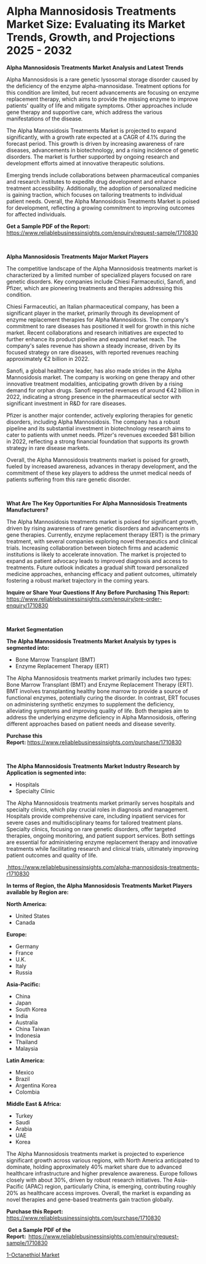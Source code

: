 <p><h1>Alpha Mannosidosis Treatments Market Size: Evaluating its Market Trends, Growth, and Projections 2025 - 2032</h1></p><p><strong>Alpha Mannosidosis Treatments Market Analysis and Latest Trends</strong></p>
<p><p>Alpha Mannosidosis is a rare genetic lysosomal storage disorder caused by the deficiency of the enzyme alpha-mannosidase. Treatment options for this condition are limited, but recent advancements are focusing on enzyme replacement therapy, which aims to provide the missing enzyme to improve patients' quality of life and mitigate symptoms. Other approaches include gene therapy and supportive care, which address the various manifestations of the disease.</p><p>The Alpha Mannosidosis Treatments Market is projected to expand significantly, with a growth rate expected at a CAGR of 4.1% during the forecast period. This growth is driven by increasing awareness of rare diseases, advancements in biotechnology, and a rising incidence of genetic disorders. The market is further supported by ongoing research and development efforts aimed at innovative therapeutic solutions.</p><p>Emerging trends include collaborations between pharmaceutical companies and research institutes to expedite drug development and enhance treatment accessibility. Additionally, the adoption of personalized medicine is gaining traction, which focuses on tailoring treatments to individual patient needs. Overall, the Alpha Mannosidosis Treatments Market is poised for development, reflecting a growing commitment to improving outcomes for affected individuals.</p></p>
<p><strong>Get a Sample PDF of the Report:&nbsp;</strong> <a href="https://www.reliablebusinessinsights.com/enquiry/request-sample/1710830?utm_campaign=3035&utm_medium=2&utm_source=Github&utm_content=ia&utm_term=27032025&utm_id=alpha-mannosidosis-treatments">https://www.reliablebusinessinsights.com/enquiry/request-sample/1710830</a></p>
<p>&nbsp;</p>
<p><strong>Alpha Mannosidosis Treatments Major Market Players</strong></p>
<p><p>The competitive landscape of the Alpha Mannosidosis treatments market is characterized by a limited number of specialized players focused on rare genetic disorders. Key companies include Chiesi Farmaceutici, Sanofi, and Pfizer, which are pioneering treatments and therapies addressing this condition.</p><p>Chiesi Farmaceutici, an Italian pharmaceutical company, has been a significant player in the market, primarily through its development of enzyme replacement therapies for Alpha Mannosidosis. The company's commitment to rare diseases has positioned it well for growth in this niche market. Recent collaborations and research initiatives are expected to further enhance its product pipeline and expand market reach. The company's sales revenue has shown a steady increase, driven by its focused strategy on rare diseases, with reported revenues reaching approximately €2 billion in 2022.</p><p>Sanofi, a global healthcare leader, has also made strides in the Alpha Mannosidosis market. The company is working on gene therapy and other innovative treatment modalities, anticipating growth driven by a rising demand for orphan drugs. Sanofi reported revenues of around €42 billion in 2022, indicating a strong presence in the pharmaceutical sector with significant investment in R&D for rare diseases.</p><p>Pfizer is another major contender, actively exploring therapies for genetic disorders, including Alpha Mannosidosis. The company has a robust pipeline and its substantial investment in biotechnology research aims to cater to patients with unmet needs. Pfizer's revenues exceeded $81 billion in 2022, reflecting a strong financial foundation that supports its growth strategy in rare disease markets.</p><p>Overall, the Alpha Mannosidosis treatments market is poised for growth, fueled by increased awareness, advances in therapy development, and the commitment of these key players to address the unmet medical needs of patients suffering from this rare genetic disorder.</p></p>
<p>&nbsp;</p>
<p><strong>What Are The Key Opportunities For Alpha Mannosidosis Treatments Manufacturers?</strong></p>
<p><p>The Alpha Mannosidosis treatments market is poised for significant growth, driven by rising awareness of rare genetic disorders and advancements in gene therapies. Currently, enzyme replacement therapy (ERT) is the primary treatment, with several companies exploring novel therapeutics and clinical trials. Increasing collaboration between biotech firms and academic institutions is likely to accelerate innovation. The market is projected to expand as patient advocacy leads to improved diagnosis and access to treatments. Future outlook indicates a gradual shift toward personalized medicine approaches, enhancing efficacy and patient outcomes, ultimately fostering a robust market trajectory in the coming years.</p></p>
<p><strong>Inquire or Share Your Questions If Any Before Purchasing This Report:</strong> <a href="https://www.reliablebusinessinsights.com/enquiry/pre-order-enquiry/1710830?utm_campaign=3035&utm_medium=2&utm_source=Github&utm_content=ia&utm_term=27032025&utm_id=alpha-mannosidosis-treatments">https://www.reliablebusinessinsights.com/enquiry/pre-order-enquiry/1710830</a></p>
<p>&nbsp;</p>
<p><strong>Market Segmentation</strong></p>
<p><strong>The Alpha Mannosidosis Treatments Market Analysis by types is segmented into:</strong></p>
<p><ul><li>Bone Marrow Transplant (BMT)</li><li>Enzyme Replacement Therapy (ERT)</li></ul></p>
<p><p>The Alpha Mannosidosis treatments market primarily includes two types: Bone Marrow Transplant (BMT) and Enzyme Replacement Therapy (ERT). BMT involves transplanting healthy bone marrow to provide a source of functional enzymes, potentially curing the disorder. In contrast, ERT focuses on administering synthetic enzymes to supplement the deficiency, alleviating symptoms and improving quality of life. Both therapies aim to address the underlying enzyme deficiency in Alpha Mannosidosis, offering different approaches based on patient needs and disease severity.</p></p>
<p><strong>Purchase this Report:&nbsp;</strong><a href="https://www.reliablebusinessinsights.com/purchase/1710830?utm_campaign=3035&utm_medium=2&utm_source=Github&utm_content=ia&utm_term=27032025&utm_id=alpha-mannosidosis-treatments">https://www.reliablebusinessinsights.com/purchase/1710830</a></p>
<p>&nbsp;</p>
<p><strong>The Alpha Mannosidosis Treatments Market Industry Research by Application is segmented into:</strong></p>
<p><ul><li>Hospitals</li><li>Specialty Clinic</li></ul></p>
<p><p>The Alpha Mannosidosis treatments market primarily serves hospitals and specialty clinics, which play crucial roles in diagnosis and management. Hospitals provide comprehensive care, including inpatient services for severe cases and multidisciplinary teams for tailored treatment plans. Specialty clinics, focusing on rare genetic disorders, offer targeted therapies, ongoing monitoring, and patient support services. Both settings are essential for administering enzyme replacement therapy and innovative treatments while facilitating research and clinical trials, ultimately improving patient outcomes and quality of life.</p></p>
<p><a href="https://www.reliablebusinessinsights.com/alpha-mannosidosis-treatments-r1710830?utm_campaign=3035&utm_medium=2&utm_source=Github&utm_content=ia&utm_term=27032025&utm_id=alpha-mannosidosis-treatments">&nbsp;https://www.reliablebusinessinsights.com/alpha-mannosidosis-treatments-r1710830</a></p>
<p><strong>In terms of Region, the Alpha Mannosidosis Treatments Market Players available by Region are:</strong></p>
<p>
    <p> <strong> North America: </strong>
        <ul>
            <li>United States</li>
            <li>Canada</li>
        </ul>
        </p> 
    <p> <strong> Europe: </strong>
        <ul>
            <li>Germany</li>
            <li>France</li>
            <li>U.K.</li>
            <li>Italy</li>
            <li>Russia</li>
        </ul>
        </p> 
    <p> <strong> Asia-Pacific: </strong>
        <ul>
            <li>China</li>
            <li>Japan</li>
            <li>South Korea</li>
            <li>India</li>
            <li>Australia</li>
            <li>China Taiwan</li>
            <li>Indonesia</li>
            <li>Thailand</li>
            <li>Malaysia</li>
        </ul>
        </p> 
    <p> <strong> Latin America: </strong>
        <ul>
            <li>Mexico</li>
            <li>Brazil</li>
            <li>Argentina Korea</li>
            <li>Colombia</li>
        </ul>
        </p> 
    <p> <strong> Middle East & Africa: </strong>
        <ul>
            <li>Turkey</li>
            <li>Saudi</li>
            <li>Arabia</li>
            <li>UAE</li>
            <li>Korea</li>
        </ul>
    </p>
    </p>
<p><p>The Alpha Mannosidosis treatments market is projected to experience significant growth across various regions, with North America anticipated to dominate, holding approximately 40% market share due to advanced healthcare infrastructure and higher prevalence awareness. Europe follows closely with about 30%, driven by robust research initiatives. The Asia-Pacific (APAC) region, particularly China, is emerging, contributing roughly 20% as healthcare access improves. Overall, the market is expanding as novel therapies and gene-based treatments gain traction globally.</p></p>
<p><strong>Purchase this Report: </strong><a href="https://www.reliablebusinessinsights.com/purchase/1710830?utm_campaign=3035&utm_medium=2&utm_source=Github&utm_content=ia&utm_term=27032025&utm_id=alpha-mannosidosis-treatments">https://www.reliablebusinessinsights.com/purchase/1710830</a></p>
<p>&nbsp;<strong>Get a Sample PDF of the Report:&nbsp;&nbsp;</strong><a href="https://www.reliablebusinessinsights.com/enquiry/request-sample/1710830?utm_campaign=3035&utm_medium=2&utm_source=Github&utm_content=ia&utm_term=27032025&utm_id=alpha-mannosidosis-treatments">https://www.reliablebusinessinsights.com/enquiry/request-sample/1710830</a></p>
<p><strong></strong></p>
<p><p><a href="https://github.com/puttslukis59/Market-Research-Report-List-1/blob/main/1-octanethiol-market.md?utm_campaign=3035&utm_medium=2&utm_source=Github&utm_content=ia&utm_term=27032025&utm_id=alpha-mannosidosis-treatments">1-Octanethiol Market</a></p></p>